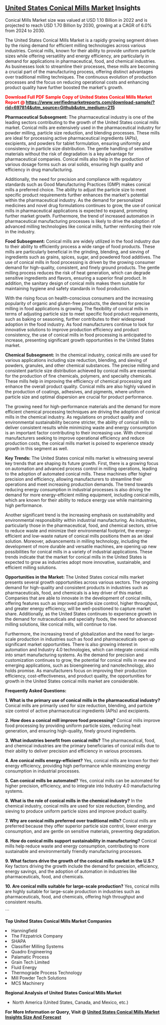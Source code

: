 <h2><a href="https://www.verifiedmarketreports.com/download-sample/?rid=697814&amp;utm_source=Github&amp;utm_medium=215" target="_blank">United States Conical Mills Market</a> Insights</h2><p>Conical Mills Market size was valued at USD 1.10 Billion in 2022 and is projected to reach USD 1.70 Billion by 2030, growing at a CAGR of 6.0% from 2024 to 2030.</p><p><p>The United States Conical Mills Market is a rapidly growing segment driven by the rising demand for efficient milling technologies across various industries. Conical mills, known for their ability to provide uniform particle sizes while offering versatility and energy efficiency, are particularly in demand for applications in pharmaceutical, food, and chemical industries. As businesses look to streamline their processes, these mills are becoming a crucial part of the manufacturing process, offering distinct advantages over traditional milling techniques. The continuous evolution of production processes and the focus on reducing operational costs and enhancing product quality have further boosted the market's growth.</p><p><strong><p><span class=""><span style="color: #ff0000;"><strong>Download Full PDF Sample Copy of United States Conical Mills Market Report</strong> @ </span><a href="https://www.verifiedmarketreports.com/download-sample/?rid=697814&amp;utm_source=Github&amp;utm_medium=215" target="_blank">https://www.verifiedmarketreports.com/download-sample/?rid=697814&amp;utm_source=Github&amp;utm_medium=215</a></span></p></strong></p><p><strong>Pharmaceutical Subsegment:</strong> The pharmaceutical industry is one of the leading sectors contributing to the growth of the United States conical mills market. Conical mills are extensively used in the pharmaceutical industry for powder milling, particle size reduction, and blending processes. These mills are ideal for processing active pharmaceutical ingredients (APIs), excipients, and powders for tablet formulation, ensuring uniformity and consistency in particle size distribution. The gentle handling of sensitive materials without the risk of degradation is a key advantage for pharmaceutical companies. Conical mills also help in the production of various dosage forms such as oral solids, ensuring high quality and efficiency in drug manufacturing.<p>Additionally, the need for precision and compliance with regulatory standards such as Good Manufacturing Practices (GMP) makes conical mills a preferred choice. The ability to adjust the particle size to meet specific product requirements further enhances the market's potential within the pharmaceutical industry. As the demand for personalized medicines and novel drug formulations continues to grow, the use of conical mills in pharmaceutical applications is expected to expand, promoting further market growth. Furthermore, the trend of increased automation in pharmaceutical manufacturing processes is likely to drive the adoption of advanced milling technologies like conical mills, further reinforcing their role in the industry.</p><p><strong>Food Subsegment:</strong> Conical mills are widely utilized in the food industry due to their ability to efficiently process a wide range of food products. These mills are particularly beneficial in the grinding, blending, and sieving of ingredients such as grains, spices, sugar, and powdered food additives. The use of conical mills in food processing is driven by the growing consumer demand for high-quality, consistent, and finely ground products. The gentle milling process reduces the risk of heat generation, which can degrade sensitive ingredients and flavors, ensuring a superior final product. In addition, the sanitary design of conical mills makes them suitable for maintaining hygiene and safety standards in food production.<p>With the rising focus on health-conscious consumers and the increasing popularity of organic and gluten-free products, the demand for precise milling in food applications is growing. The flexibility of conical mills in terms of adjusting particle size to meet specific food product requirements, such as baking or seasoning, further contributes to their widespread adoption in the food industry. As food manufacturers continue to look for innovative solutions to improve production efficiency and product consistency, the use of conical mills in food processing is anticipated to increase, presenting significant growth opportunities in the United States market.</p><p><strong>Chemical Subsegment:</strong> In the chemical industry, conical mills are used for various applications including size reduction, blending, and sieving of powders, granules, and other chemical substances. The precise milling and consistent particle size distribution achieved by conical mills are essential for the production of fine chemicals, polymers, and specialty chemicals. These mills help in improving the efficiency of chemical processing and enhance the overall product quality. Conical mills are also highly valued in the production of coatings, adhesives, and pigments, where uniform particle size and optimal dispersion are crucial for product performance.<p>The growing need for high-performance materials and the demand for more efficient chemical processing techniques are driving the adoption of conical mills in the chemical industry. As regulations on product quality and environmental sustainability become stricter, the ability of conical mills to deliver consistent results while minimizing waste and energy consumption is an important factor contributing to their increasing use. With chemical manufacturers seeking to improve operational efficiency and reduce production costs, the conical mills market is poised to experience steady growth in this segment as well.</p><p><strong>Key Trends:</strong> The United States conical mills market is witnessing several key trends that are shaping its future growth. First, there is a growing focus on automation and advanced process control in milling operations, leading to the adoption of automated conical mills. These machines offer higher precision and efficiency, allowing manufacturers to streamline their operations and meet increasing production demands. The trend towards reducing energy consumption in industrial processes is also driving the demand for more energy-efficient milling equipment, including conical mills, which are known for their ability to reduce energy use while maintaining high performance.<p>Another significant trend is the increasing emphasis on sustainability and environmental responsibility within industrial manufacturing. As industries, particularly those in the pharmaceutical, food, and chemical sectors, strive to reduce waste and minimize their environmental footprint, the energy-efficient and low-waste nature of conical mills positions them as an ideal solution. Moreover, advancements in milling technology, including the development of more durable and versatile machines, are opening up new possibilities for conical mills in a variety of industrial applications. These trends indicate that the market for conical mills in the United States is expected to grow as industries adopt more innovative, sustainable, and efficient milling solutions.</p><p><strong>Opportunities in the Market:</strong> The United States conical mills market presents several growth opportunities across various sectors. The ongoing demand for high-quality and consistent products in industries such as pharmaceuticals, food, and chemicals is a key driver of this market. Companies that are able to innovate in the development of conical mills, offering features such as improved particle size control, higher throughput, and greater energy efficiency, will be well-positioned to capture market share. Additionally, as the United States continues to experience growth in the demand for nutraceuticals and specialty foods, the need for advanced milling solutions, like conical mills, will continue to rise.<p>Furthermore, the increasing trend of globalization and the need for large-scale production in industries such as food and pharmaceuticals open up significant market opportunities. There is also growing interest in automation and Industry 4.0 technologies, which can integrate conical mills into smart manufacturing systems. As the demand for precision and customization continues to grow, the potential for conical mills in new and emerging applications, such as bioengineering and nanotechnology, also holds promise. As manufacturers focus on improving their production efficiency, cost-effectiveness, and product quality, the opportunities for growth in the United States conical mills market are considerable.</p><p><strong>Frequently Asked Questions:</strong></p><p><strong>1. What is the primary use of conical mills in the pharmaceutical industry?</strong> Conical mills are primarily used for size reduction, blending, and particle size control of active pharmaceutical ingredients (APIs) and excipients.</p><p><strong>2. How does a conical mill improve food processing?</strong> Conical mills improve food processing by providing uniform particle sizes, reducing heat generation, and ensuring high-quality, finely ground ingredients.</p><p><strong>3. What industries benefit from conical mills?</strong> The pharmaceutical, food, and chemical industries are the primary beneficiaries of conical mills due to their ability to deliver precision and efficiency in various processes.</p><p><strong>4. Are conical mills energy-efficient?</strong> Yes, conical mills are known for their energy efficiency, providing high performance while minimizing energy consumption in industrial processes.</p><p><strong>5. Can conical mills be automated?</strong> Yes, conical mills can be automated for higher precision, efficiency, and to integrate into Industry 4.0 manufacturing systems.</p><p><strong>6. What is the role of conical mills in the chemical industry?</strong> In the chemical industry, conical mills are used for size reduction, blending, and sieving to produce uniform particle sizes and improve product quality.</p><p><strong>7. Why are conical mills preferred over traditional mills?</strong> Conical mills are preferred because they offer superior particle size control, lower energy consumption, and are gentle on sensitive materials, preventing degradation.</p><p><strong>8. How do conical mills support sustainability in manufacturing?</strong> Conical mills help reduce waste and energy consumption, contributing to more sustainable and environmentally friendly manufacturing processes.</p><p><strong>9. What factors drive the growth of the conical mills market in the U.S.?</strong> Key factors driving the growth include the demand for precision, efficiency, energy savings, and the adoption of automation in industries like pharmaceuticals, food, and chemicals.</p><p><strong>10. Are conical mills suitable for large-scale production?</strong> Yes, conical mills are highly suitable for large-scale production in industries such as pharmaceuticals, food, and chemicals, offering high throughput and consistent results.</p>```</p><p><strong>Top United States Conical Mills Market Companies</strong></p><div data-test-id=""><p><li>Hanningfield</li><li> The Fitzpatrick Company</li><li> SHAPA</li><li> Classifier Milling Systems</li><li> Quadro Engineering</li><li> Palamatic Process</li><li> Grain Tech Limited</li><li> Fluid Energy</li><li> Thermograde Process Technology</li><li> Mill Powder Tech Solutions</li><li> MCS Machinery</li></p><div><strong>Regional Analysis of&nbsp;United States Conical Mills Market</strong></div><ul><li dir="ltr"><p dir="ltr">North America&nbsp;(United States, Canada, and Mexico, etc.)</p></li></ul><p><strong>For More Information or Query, Visit @&nbsp;</strong><strong><a href="https://www.verifiedmarketreports.com/product/conical-mills-market/?utm_source=Github&amp;utm_medium=215" target="_blank">United States Conical Mills Market Insights Size And Forecast</a></strong></p></div>
